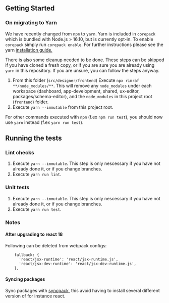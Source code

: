 ## Getting Started

### On migrating to Yarn

We have recently changed from `npm` to `yarn`. Yarn is included in `corepack` which is bundled with Node.js > 16.10, but is currently opt-in. To enable `corepack` simply run `corepack enable`. For further instructions please see the yarn [installation guide.](https://yarnpkg.com/getting-started/install)

There is also some cleanup needed to be done. These steps can be skipped if you have cloned a fresh copy, or if you are sure you are already using `yarn` in this repository. If you are unsure, you can follow the steps anyway.

1. From this folder (`src/designer/frontend`) Execute `npx rimraf **/node_modules/**`. This will remove any `node_modules` under each workspace (dashboard, app-development, shared, ux-editor, packages/schema-editor), and the `node_modules` in this project root (`frontend`) folder.
2. Execute `yarn --immutable` from this project root.

For other commands executed with `npm` (f.ex `npm run test`), you should now use `yarn` instead (f.ex `yarn run test`).

## Running the tests

### Lint checks

1. Execute `yarn --immutable`. This step is only nescessary if you have not already done it, or if you change branches.
2. Execute `yarn run lint`.

### Unit tests

1. Execute `yarn --immutable`. This step is only nescessary if you have not already done it, or if you change branches.
2. Execute `yarn run test`.

### Notes

#### After upgrading to react 18

Following can be deleted from webpack configs:

```
    fallback: {
      'react/jsx-runtime': 'react/jsx-runtime.js',
      'react/jsx-dev-runtime': 'react/jsx-dev-runtime.js',
    },
```

#### Syncing packages

Sync packages with [syncpack](https://www.npmjs.com/package/syncpack), this avoid having to install several
different version of for instance react.
